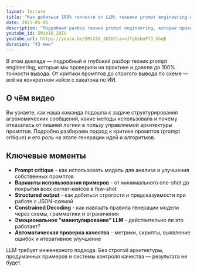 ```yaml
---
layout: lecture
title: "Как добиться 100% точности от LLM: техники prompt engineering которые действительно работают"
date: 2025-05-01
description: "Подробный разбор техник prompt engineering, которые проверены на практике и доведены до 100% точности вывода"
youtube_id: 5MiX16_2OIU
youtube_url: https://youtu.be/5MiX16_2OIU?si=vJfg6ebnFf3_hbqE
duration: "43 мин"
---
```


В этом докладе — подробный и глубокий разбор техник prompt engineering, которые мы проверили на практике и довели до 100% точности вывода. От критики промптов до строгого вывода по схеме — всё на конкретном кейсе с хакатона по ИИ.

## О чём видео

Вы узнаете, как наша команда подошла к задаче структурирования агрономических сообщений, какие методы использовала и почему отказалась от лишней логики в пользу управляемой архитектуры промптов. Подробно разбираем подход к критике промптов (prompt critique) и его роль на этапе генерации идей и алгоритмов.

## Ключевые моменты

- **Prompt critique** - как использовать модель для анализа и улучшения собственных промптов
- **Варианты использования примеров** - от минимального one-shot до покрытия всех corner-кейсов в few-shot
- **Structured output** - как добиться строгости и предсказуемости при работе с JSON-схемой
- **Constrained Decoding** - как навязать правила генерации модели через схемы, грамматики и ограничения
- **Эмоциональное "манипулирование" LLM** - действительно ли это работает?
- **Автоматическая проверка качества** - метрики, скрипты, выявление ошибок и итеративное улучшение

LLM требует инженерного подхода. Без строгой архитектуры, продуманных примеров и системы контроля качества — результата не будет. 